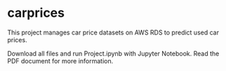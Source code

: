 # carprices

This project manages car price datasets on AWS RDS to predict used car prices.

Download all files and run Project.ipynb with Jupyter Notebook.
Read the PDF document for more information.
